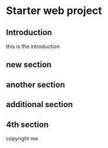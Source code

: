 # Starter web project

## Introduction

this is the introduction

## new section

## another section

## additional section

## 4th section

copyright me